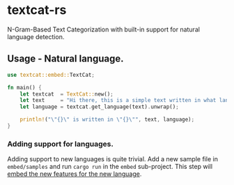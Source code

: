 # textcat-rs
N-Gram-Based Text Categorization with built-in support for natural language detection.


## Usage - Natural language.

```rust
use textcat::embed::TextCat;

fn main() {
    let textcat  = TextCat::new();
    let text     = "Hi there, this is a simple text written in what language?";
    let language = textcat.get_language(text).unwrap();

    println!("\"{}\" is written in \"{}\"", text, language);
}
```

### Adding support for languages.

Adding support to new languages is quite trivial. Add a new sample file in `embed/samples` and run `cargo run` in the `embed` sub-project. This step will [embed the new features for the new language](https://github.com/crodas/textcat-rs/blob/develop/src/embed.rs).
